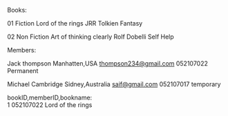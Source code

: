 Books:

01
Fiction
Lord of the rings
JRR Tolkien
Fantasy

02
Non Fiction
Art of thinking clearly
Rolf Dobelli
Self Help

Members:

Jack thompson
Manhatten,USA
thompson234@gmail.com
052107022
Permanent

Michael Cambridge
Sidney,Australia
saif@gmail.com
052107017
temporary

bookID,memberID,bookname:<br>
1
052107022
Lord of the rings
